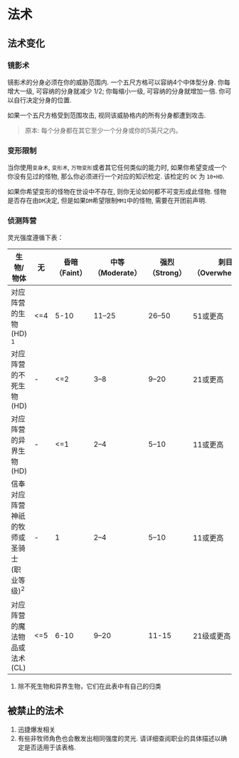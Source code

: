 # 法术
## 法术变化
### 镜影术
镜影术的分身必须在你的威胁范围内. 一个五尺方格可以容纳4个中体型分身. 你每增大一级, 可容纳的分身就减少 1/2; 你每缩小一级, 可容纳的分身就增加一倍. 你可以自行决定分身的位置.

如果一个五尺方格受到范围攻击, 视同该威胁格内的所有分身都遭到攻击.

> 原本: 每个分身都在其它至少一个分身或你的5英尺之内。

### 变形限制
当你使用`变身术`, `变形术`, `万物变形`或者其它任何类似的能力时, 如果你希望变成一个你没有见过的怪物, 那么你必须进行一个对应的知识检定. 该检定的 `DC` 为 `10+HD`.

如果你希望变形的怪物在世设中不存在, 则你无论如何都不可变形成此怪物. 怪物是否存在由`DM`决定, 但是如果`DM`希望限制`MM1`中的怪物, 需要在开团前声明.

### 侦测阵营
灵光强度遵循下表：

| **生物/物体**                                         | 无   | **昏暗（Faint）** | **中等（Moderate）** | **强烈（Strong）** | **刺目（Overwhelming）** |
| ----------------------------------------------------- | ---- | ----------------- | -------------------- | ------------------ | ------------------------ |
| 对应阵营的生物 (HD) <sup>1</sup>                      | <=4  | 5-10              | 11–25                | 26–50              | 51或更高                 |
| 对应阵营的不死生物 (HD)                               | -    | <=2               | 3–8                  | 9–20               | 21或更高                 |
| 对应阵营的异界生物 (HD)                               | -    | <=1               | 2–4                  | 5–10               | 11或更高                 |
| 信奉对应阵营神祇的牧师或圣骑士 (职业等级)<sup>2</sup> | -    | 1                 | 2–4                  | 5–10               | 11或更高                 |
| 对应阵营的魔法物品或法术 (CL)                         | <=5  | 6-10              | 9–20                 | 11-15              | 21级或更高               |

1. 除不死生物和异界生物，它们在此表中有自己的归类


## 被禁止的法术
1. 迅捷爆发相关
2. 有些非牧师角色也会散发出相同强度的灵光. 请详细查阅职业的具体描述以确定是否适用于该表格.

